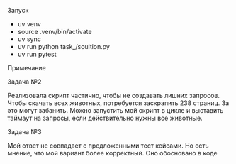 Запуск

- uv venv
- source .venv/bin/activate
- uv sync
- uv run python task_/soultion.py
- uv run pytest

Примечание

Задача №2 

Реализовала скрипт частично, чтобы не создавать лишних запросов. 
Чтобы скачать всех животных, потребуется заскрапить 238 страниц. За это могут забанить.
Можно запустить мой скрипт в цикле и выставить таймаут на запросы, если действительно нужны все животные.

Задача №3

Мой ответ не совпадает с предложенными тест кейсами. Но есть мнение, что мой вариант более корректный. Оно обосновано в коде